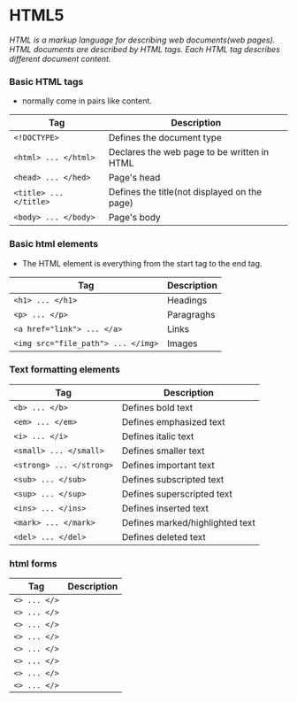 HTML5
========
_HTML is a markup language for describing web documents(web pages)._
_HTML documents are described by HTML tags._
_Each HTML tag describes different document content._

### Basic HTML tags
* normally come in pairs like <tagname>content</tagname>.

|Tag|Description|
|---|-----------|
| `<!DOCTYPE>` | Defines the document type |
| `<html> ... </html>` | Declares the web page to be written in HTML |
| `<head> ... </hed>` | Page's head |
| `<title> ... </title>` | Defines the title(not displayed on the page) |
| `<body> ... </body>` | Page's body |

 
### Basic html elements
* The HTML element is everything from the start tag to the end tag.

|Tag|Description|
|---|-----------|
| `<h1> ... </h1>` | Headings |
| `<p> ... </p>` | Paragraghs |
| `<a href="link"> ... </a>` | Links |
| `<img src="file_path"> ... </img>` | Images |

### Text formatting elements

|Tag|Description|
|---|-----------|
| `<b> ... </b>` | Defines bold text |
| `<em> ... </em>` | Defines emphasized text |
| `<i> ... </i>` | Defines italic text |
| `<small> ... </small>` | Defines smaller text |
| `<strong> ... </strong>` | Defines important text |
| `<sub> ... </sub>` | Defines subscripted text |
| `<sup> ... </sup>` | Defines superscripted text |
| `<ins> ... </ins>` | Defines inserted text |
| `<mark> ... </mark>` | Defines marked/highlighted text |
| `<del> ... </del>` | Defines deleted text|

### html forms

|Tag|Description|
|---|-----------|
| `<> ... </>` ||
| `<> ... </>` ||
| `<> ... </>` ||
| `<> ... </>` ||
| `<> ... </>` ||
| `<> ... </>` ||
| `<> ... </>` ||
| `<> ... </>` ||